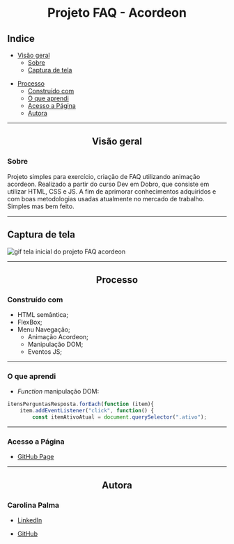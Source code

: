 # <h1 align="center">Projeto FAQ - Acordeon</h1>

## Indice


* [Visão geral](#visão-geral)
   * [Sobre](#sobre)
   * [Captura de tela](#captura-de-tela)
- [Processo](#processo)
   * [Construído com](#construído-com)
   * [O que aprendi](#o-que-aprendi)
   * [Acesso a Página](#acesso-a-página)
   * [Autora](#autora)
---

## <p align="center">Visão geral</p>

### Sobre

Projeto simples para exercício, criação de FAQ utilizando animação acordeon. Realizado a partir do curso Dev em Dobro, que consiste em utilizar HTML, CSS e JS. A fim de aprimorar conhecimentos adquiridos e com boas metodologias usadas atualmente no mercado de trabalho. Simples mas bem feito.


---

## Captura de tela

<img src="src/image/projeto-acordeon-FAQ.gif" alt="gif tela inicial do projeto FAQ acordeon">
<br>

   
---

## <p align="center">Processo</p>

### Construído com

  * HTML semântica;
  * FlexBox;
  * Menu Navegação;
	* Animação Acordeon;
	* Manipulação DOM;
	* Eventos JS;

  
---

### O que aprendi

* <i>Function</i> manipulação DOM:
```js
itensPerguntasResposta.forEach(function (item){
	item.addEventListener("click", function() {
		const itemAtivoAtual = document.querySelector(".ativo");
```
---

### Acesso a Página

- [GitHub Page](https://carolinapalma.github.io/projeto-faq-accordion/)

---

## <p align="center">Autora</p>

### Carolina Palma

 * [LinkedIn](https://www.linkedin.com/in/carolina-palma-medeiros/) 
  
 * [GitHub](https://github.com/Carolinapalma)